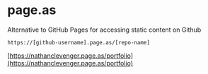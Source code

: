 # page.as
Alternative to GitHub Pages for accessing static content on Github

```
https://[github-username].page.as/[repo-name]
```

[https://nathanclevenger.page.as/portfolio](https://nathanclevenger.page.as/portfolio)


